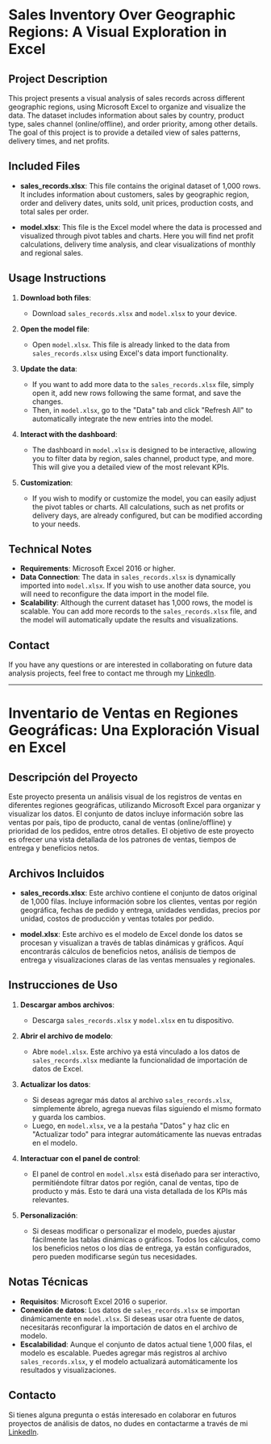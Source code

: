 # **Sales Inventory Over Geographic Regions: A Visual Exploration in Excel**

## **Project Description**

This project presents a visual analysis of sales records across different geographic regions, using Microsoft Excel to organize and visualize the data. The dataset includes information about sales by country, product type, sales channel (online/offline), and order priority, among other details. The goal of this project is to provide a detailed view of sales patterns, delivery times, and net profits.

## **Included Files**

- **sales_records.xlsx**: This file contains the original dataset of 1,000 rows. It includes information about customers, sales by geographic region, order and delivery dates, units sold, unit prices, production costs, and total sales per order.
  
- **model.xlsx**: This file is the Excel model where the data is processed and visualized through pivot tables and charts. Here you will find net profit calculations, delivery time analysis, and clear visualizations of monthly and regional sales.

## **Usage Instructions**

1. **Download both files**: 
   - Download `sales_records.xlsx` and `model.xlsx` to your device.

2. **Open the model file**: 
   - Open `model.xlsx`. This file is already linked to the data from `sales_records.xlsx` using Excel's data import functionality.

3. **Update the data**:
   - If you want to add more data to the `sales_records.xlsx` file, simply open it, add new rows following the same format, and save the changes.
   - Then, in `model.xlsx`, go to the "Data" tab and click "Refresh All" to automatically integrate the new entries into the model.

4. **Interact with the dashboard**:
   - The dashboard in `model.xlsx` is designed to be interactive, allowing you to filter data by region, sales channel, product type, and more. This will give you a detailed view of the most relevant KPIs.

5. **Customization**:
   - If you wish to modify or customize the model, you can easily adjust the pivot tables or charts. All calculations, such as net profits or delivery days, are already configured, but can be modified according to your needs.

## **Technical Notes**

- **Requirements**: Microsoft Excel 2016 or higher.
- **Data Connection**: The data in `sales_records.xlsx` is dynamically imported into `model.xlsx`. If you wish to use another data source, you will need to reconfigure the data import in the model file.
- **Scalability**: Although the current dataset has 1,000 rows, the model is scalable. You can add more records to the `sales_records.xlsx` file, and the model will automatically update the results and visualizations.

## **Contact**

If you have any questions or are interested in collaborating on future data analysis projects, feel free to contact me through my [LinkedIn](https://www.linkedin.com/in/gabriel-sequea/).

----------------------------------------------------------------------------------------------------------------------------------------------------------------------

# **Inventario de Ventas en Regiones Geográficas: Una Exploración Visual en Excel**

## **Descripción del Proyecto**

Este proyecto presenta un análisis visual de los registros de ventas en diferentes regiones geográficas, utilizando Microsoft Excel para organizar y visualizar los datos. El conjunto de datos incluye información sobre las ventas por país, tipo de producto, canal de ventas (online/offline) y prioridad de los pedidos, entre otros detalles. El objetivo de este proyecto es ofrecer una vista detallada de los patrones de ventas, tiempos de entrega y beneficios netos.

## **Archivos Incluidos**

- **sales_records.xlsx**: Este archivo contiene el conjunto de datos original de 1,000 filas. Incluye información sobre los clientes, ventas por región geográfica, fechas de pedido y entrega, unidades vendidas, precios por unidad, costos de producción y ventas totales por pedido.
  
- **model.xlsx**: Este archivo es el modelo de Excel donde los datos se procesan y visualizan a través de tablas dinámicas y gráficos. Aquí encontrarás cálculos de beneficios netos, análisis de tiempos de entrega y visualizaciones claras de las ventas mensuales y regionales.

## **Instrucciones de Uso**

1. **Descargar ambos archivos**: 
   - Descarga `sales_records.xlsx` y `model.xlsx` en tu dispositivo.

2. **Abrir el archivo de modelo**: 
   - Abre `model.xlsx`. Este archivo ya está vinculado a los datos de `sales_records.xlsx` mediante la funcionalidad de importación de datos de Excel.

3. **Actualizar los datos**:
   - Si deseas agregar más datos al archivo `sales_records.xlsx`, simplemente ábrelo, agrega nuevas filas siguiendo el mismo formato y guarda los cambios.
   - Luego, en `model.xlsx`, ve a la pestaña "Datos" y haz clic en "Actualizar todo" para integrar automáticamente las nuevas entradas en el modelo.

4. **Interactuar con el panel de control**:
   - El panel de control en `model.xlsx` está diseñado para ser interactivo, permitiéndote filtrar datos por región, canal de ventas, tipo de producto y más. Esto te dará una vista detallada de los KPIs más relevantes.

5. **Personalización**:
   - Si deseas modificar o personalizar el modelo, puedes ajustar fácilmente las tablas dinámicas o gráficos. Todos los cálculos, como los beneficios netos o los días de entrega, ya están configurados, pero pueden modificarse según tus necesidades.

## **Notas Técnicas**

- **Requisitos**: Microsoft Excel 2016 o superior.
- **Conexión de datos**: Los datos de `sales_records.xlsx` se importan dinámicamente en `model.xlsx`. Si deseas usar otra fuente de datos, necesitarás reconfigurar la importación de datos en el archivo de modelo.
- **Escalabilidad**: Aunque el conjunto de datos actual tiene 1,000 filas, el modelo es escalable. Puedes agregar más registros al archivo `sales_records.xlsx`, y el modelo actualizará automáticamente los resultados y visualizaciones.

## **Contacto**

Si tienes alguna pregunta o estás interesado en colaborar en futuros proyectos de análisis de datos, no dudes en contactarme a través de mi [LinkedIn](https://www.linkedin.com/in/gabriel-sequea/).
